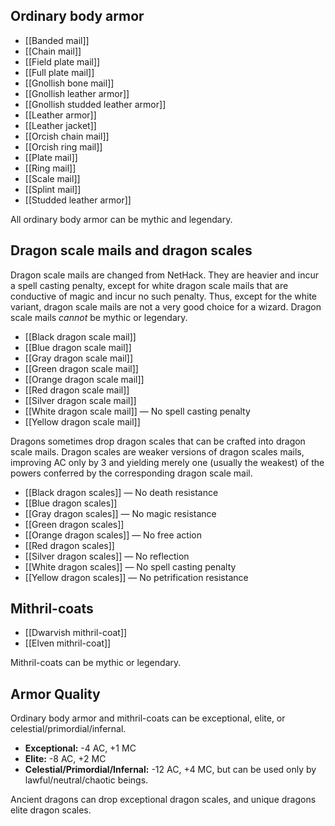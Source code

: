 ## Ordinary body armor
- [[Banded mail]]
- [[Chain mail]]
- [[Field plate mail]]
- [[Full plate mail]]
- [[Gnollish bone mail]]
- [[Gnollish leather armor]]
- [[Gnollish studded leather armor]]
- [[Leather armor]]
- [[Leather jacket]]
- [[Orcish chain mail]]
- [[Orcish ring mail]]
- [[Plate mail]]
- [[Ring mail]]
- [[Scale mail]]
- [[Splint mail]]
- [[Studded leather armor]]

All ordinary body armor can be mythic and legendary.

## Dragon scale mails and dragon scales
Dragon scale mails are changed from NetHack. They are heavier and incur a spell casting penalty, except for white dragon scale mails that are conductive of magic and incur no such penalty. Thus, except for the white variant, dragon scale mails are not a very good choice for a wizard. Dragon scale mails *cannot* be mythic or legendary.

- [[Black dragon scale mail]]
- [[Blue dragon scale mail]]
- [[Gray dragon scale mail]]
- [[Green dragon scale mail]]
- [[Orange dragon scale mail]]
- [[Red dragon scale mail]]
- [[Silver dragon scale mail]]
- [[White dragon scale mail]] — No spell casting penalty
- [[Yellow dragon scale mail]]

Dragons sometimes drop dragon scales that can be crafted into dragon scale mails. Dragon scales are weaker versions of dragon scales mails, improving AC only by 3 and yielding merely one (usually the weakest) of the powers conferred by the corresponding dragon scale mail.

- [[Black dragon scales]] — No death resistance
- [[Blue dragon scales]]
- [[Gray dragon scales]] — No magic resistance
- [[Green dragon scales]]
- [[Orange dragon scales]] — No free action
- [[Red dragon scales]]
- [[Silver dragon scales]] — No reflection
- [[White dragon scales]] — No spell casting penalty
- [[Yellow dragon scales]] — No petrification resistance

## Mithril-coats
- [[Dwarvish mithril-coat]]
- [[Elven mithril-coat]]

Mithril-coats can be mythic or legendary.

## Armor Quality

Ordinary body armor and mithril-coats can be exceptional, elite, or celestial/primordial/infernal.

- **Exceptional:** -4 AC, +1 MC
- **Elite:** -8 AC, +2 MC
- **Celestial/Primordial/Infernal:** -12 AC, +4 MC, but can be used only by lawful/neutral/chaotic beings.

Ancient dragons can drop exceptional dragon scales, and unique dragons elite dragon scales.